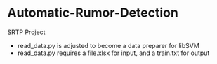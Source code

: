 Automatic-Rumor-Detection
=========================

SRTP Project

 - read_data.py is adjusted to become a data preparer for libSVM
 - read_data.py requires a file.xlsx for input, and a train.txt for output